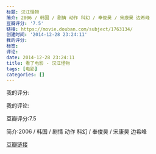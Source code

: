 ```yaml
---
标题: 汉江怪物
简介: 2006 / 韩国 / 剧情 动作 科幻 / 奉俊昊 / 宋康昊 边希峰
豆瓣评分: '7.5'
链接: https://movie.douban.com/subject/1763134/
创建时间: '2014-12-28 23:24:11'
我的评分:
标签:
评论:
date: 2014-12-28 23:24:11
title: 看了电影 - 汉江怪物
tags: [电影]
categories: []
---
```


我的评分:

我的评论:

豆瓣评分:7.5

简介:2006 / 韩国 / 剧情 动作 科幻 / 奉俊昊 / 宋康昊 边希峰

[豆瓣链接](https://movie.douban.com/subject/1763134/)

